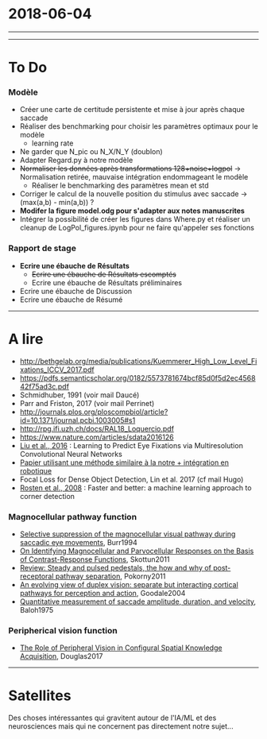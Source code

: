 # 2018-06-04
---


---
# To Do

### Modèle
+ Créer une carte de certitude persistente et mise à jour après chaque saccade
+ Réaliser des benchmarking pour choisir les paramètres optimaux pour le modèle
    + learning rate
+ Ne garder que N_pic ou N_X/N_Y (doublon)
+ Adapter Regard.py à notre modèle
+ ~~Normaliser les données après transformations 128+noise+logpol~~ -> Normalisation retirée, mauvaise intégration endommageant le modèle
    + Réaliser le benchmarking des paramètres mean et std 
+ Corriger le calcul de la nouvelle position du stimulus avec saccade -> (max(a,b) - min(a,b)) ?
+ **Modifer la figure model.odg pour s'adapter aux notes manuscrites**
+ Intégrer la possibilité de créer les figures dans Where.py et réaliser un cleanup de LogPol_figures.ipynb pour ne faire qu'appeler ses fonctions

### Rapport de stage
+ **Ecrire une ébauche de Résultats**
    + ~~Ecrire une ébauche de Résultats escomptés~~
    + Ecrire une ébauche de Résultats préliminaires
+ Ecrire une ébauche de Discussion
+ Ecrire une ébauche de Résumé

---
# A lire
+ http://bethgelab.org/media/publications/Kuemmerer_High_Low_Level_Fixations_ICCV_2017.pdf
+ https://pdfs.semanticscholar.org/0182/5573781674bcf85d0f5d2ec456842f75ad3c.pdf
+ Schmidhuber, 1991 (voir mail Daucé)
+ Parr and Friston, 2017 (voir mail Perrinet)
+ http://journals.plos.org/ploscompbiol/article?id=10.1371/journal.pcbi.1003005#s1
+ http://rpg.ifi.uzh.ch/docs/RAL18_Loquercio.pdf
+ https://www.nature.com/articles/sdata2016126
+ [Liu et al., 2016](http://ieeexplore.ieee.org/document/7762165/?reload=true) : Learning to Predict Eye Fixations via Multiresolution Convolutional Neural Networks
+ [Papier utilisant une méthode similaire à la notre + intégration en robotique](https://www.researchgate.net/publication/220934961_Fast_Object_Detection_with_Foveated_Imaging_and_Virtual_Saccades_on_Resource_Limited_Robots)
+ Focal Loss for Dense Object Detection, Lin et al. 2017 (cf mail Hugo)
+ [Rosten et al., 2008](https://arxiv.org/abs/0810.2434) : Faster and better: a machine learning approach to corner detection
### Magnocellular pathway function  
+ [Selective suppression of the magnocellular visual pathway during saccadic eye movements](http://www.nature.com.lama.univ-amu.fr/articles/371511a0), Burr1994
+ [On Identifying Magnocellular and Parvocellular Responses on the Basis of Contrast-Response Functions](https://www.ncbi.nlm.nih.gov/pmc/articles/PMC3004196/), Skottun2011
+ [Review: Steady and pulsed pedestals, the how and why of post-receptoral pathway separation](http://jov.arvojournals.org/article.aspx?articleid=2191890), Pokorny2011
+ [An evolving view of duplex vision: separate but interacting cortical pathways for perception and action](http://www.sciencedirect.com/science/article/pii/S0959438804000340?via%3Dihub), Goodale2004
+ [Quantitative measurement of saccade amplitude, duration, and velocity](http://n.neurology.org/content/25/11/1065), Baloh1975
### Peripherical vision function
+ [The Role of Peripheral Vision in Configural Spatial Knowledge Acquisition](https://etd.ohiolink.edu/pg_10?0::NO:10:P10_ACCESSION_NUM:wright1496188017928082), Douglas2017

---
# Satellites
Des choses intéressantes qui gravitent autour de l'IA/ML et des neurosciences mais qui ne concernent pas directement notre sujet...